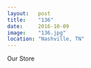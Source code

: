 ```yaml
---
layout:   post
title:    "136"
date:     2016-10-09
image:    "136.jpg"
location: "Nashville, TN"
---
```


Our Store

